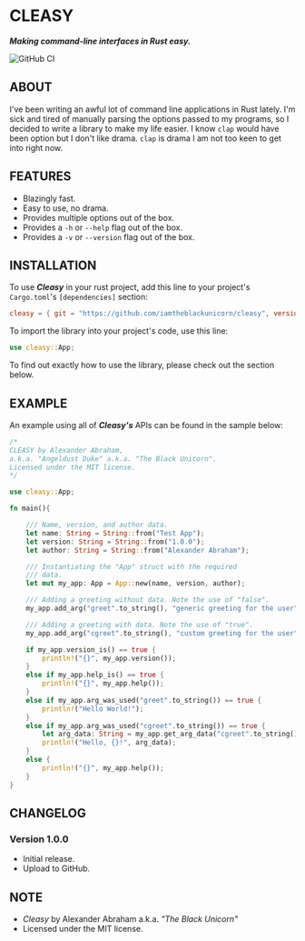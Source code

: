 # CLEASY

***Making command-line interfaces in Rust easy.***

![GitHub CI](https://github.com/iamtheblackunicorn/cleasy/actions/workflows/rust.yml/badge.svg)

## ABOUT

I've been writing an awful lot of command line applications in Rust lately. I'm sick and tired of manually parsing the options passed to my programs, so I decided to write a library to make my life easier. I know `clap` would have been option but I don't like drama. `clap` is drama I am not too keen to get into right now.

## FEATURES

- Blazingly fast.
- Easy to use, no drama.
- Provides multiple options out of the box.
- Provides a `-h` or `--help` flag out of the box.
- Provides a `-v` or `--version` flag out of the box.

## INSTALLATION

To use ***Cleasy*** in your rust project, add this line to your project's `Cargo.toml`'s `[dependencies]` section:

```TOML
cleasy = { git = "https://github.com/iamtheblackunicorn/cleasy", version = "1.0.0" }
```

To import the library into your project's code, use this line:

```Rust
use cleasy::App;
```

To find out exactly how to use the library, please check out the section below.

## EXAMPLE

An example using all of ***Cleasy's*** APIs can be found in the sample below:

```Rust
/*
CLEASY by Alexander Abraham,
a.k.a. "Angeldust Duke" a.k.a. "The Black Unicorn".
Licensed under the MIT license.
*/

use cleasy::App;

fn main(){

    /// Name, version, and author data.
    let name: String = String::from("Test App");
    let version: String = String::from("1.0.0");
    let author: String = String::from("Alexander Abraham");

    /// Instantiating the "App" struct with the required
    /// data.
    let mut my_app: App = App::new(name, version, author);

    /// Adding a greeting without data. Note the use of "false".
    my_app.add_arg("greet".to_string(), "generic greeting for the user".to_string(), "false".to_string());

    /// Adding a greeting with data. Note the use of "true".
    my_app.add_arg("cgreet".to_string(), "custom greeting for the user".to_string(), "true".to_string());

    if my_app.version_is() == true {
        println!("{}", my_app.version());
    }
    else if my_app.help_is() == true {
        println!("{}", my_app.help());
    }
    else if my_app.arg_was_used("greet".to_string()) == true {
        println!("Hello World!");
    }
    else if my_app.arg_was_used("cgreet".to_string()) == true {
        let arg_data: String = my_app.get_arg_data("cgreet".to_string());
        println!("Hello, {}!", arg_data);
    }
    else {
        println!("{}", my_app.help());
    }
}
```

## CHANGELOG

### Version 1.0.0

- Initial release.
- Upload to GitHub.

## NOTE

- *Cleasy* by Alexander Abraham a.k.a. *"The Black Unicorn"*
- Licensed under the MIT license.
